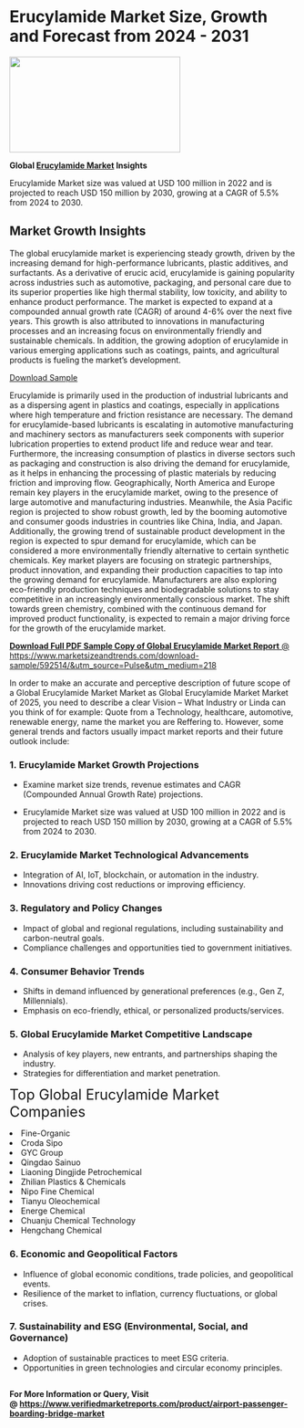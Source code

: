 <H1>Erucylamide Market Size, Growth and Forecast from 2024 - 2031</H1><img class="aligncenter size-medium wp-image-584254" src="https://thirdeyenews.in/wp-content/uploads/2024/09/Global-Market-Research-300x168.jpeg" alt="" width="300" height="168" /><p><strong>Global&nbsp;<a href="https://www.marketsizeandtrends.com/download-sample/592514/&amp;utm_source=Pulse&amp;utm_medium=218">Erucylamide Market</a> Insights</strong></p><p>Erucylamide Market size was valued at USD 100 million in 2022 and is projected to reach USD 150 million by 2030, growing at a CAGR of 5.5% from 2024 to 2030.</p><p><h2>Market Growth Insights</h2> <p>The global erucylamide market is experiencing steady growth, driven by the increasing demand for high-performance lubricants, plastic additives, and surfactants. As a derivative of erucic acid, erucylamide is gaining popularity across industries such as automotive, packaging, and personal care due to its superior properties like high thermal stability, low toxicity, and ability to enhance product performance. The market is expected to expand at a compounded annual growth rate (CAGR) of around 4-6% over the next five years. This growth is also attributed to innovations in manufacturing processes and an increasing focus on environmentally friendly and sustainable chemicals. In addition, the growing adoption of erucylamide in various emerging applications such as coatings, paints, and agricultural products is fueling the market’s development.</p> <p><a href="#">Download Sample</a></p> <p>Erucylamide is primarily used in the production of industrial lubricants and as a dispersing agent in plastics and coatings, especially in applications where high temperature and friction resistance are necessary. The demand for erucylamide-based lubricants is escalating in automotive manufacturing and machinery sectors as manufacturers seek components with superior lubrication properties to extend product life and reduce wear and tear. Furthermore, the increasing consumption of plastics in diverse sectors such as packaging and construction is also driving the demand for erucylamide, as it helps in enhancing the processing of plastic materials by reducing friction and improving flow. Geographically, North America and Europe remain key players in the erucylamide market, owing to the presence of large automotive and manufacturing industries. Meanwhile, the Asia Pacific region is projected to show robust growth, led by the booming automotive and consumer goods industries in countries like China, India, and Japan. Additionally, the growing trend of sustainable product development in the region is expected to spur demand for erucylamide, which can be considered a more environmentally friendly alternative to certain synthetic chemicals. Key market players are focusing on strategic partnerships, product innovation, and expanding their production capacities to tap into the growing demand for erucylamide. Manufacturers are also exploring eco-friendly production techniques and biodegradable solutions to stay competitive in an increasingly environmentally conscious market. The shift towards green chemistry, combined with the continuous demand for improved product functionality, is expected to remain a major driving force for the growth of the erucylamide market.</p> <p><a href="#"></p><p><span class=""><strong>Download Full PDF Sample Copy of Global Erucylamide Market Report</strong> @ <a href="https://www.marketsizeandtrends.com/download-sample/592514/&amp;utm_source=Pulse&amp;utm_medium=218" target="_blank">https://www.marketsizeandtrends.com/download-sample/592514/&amp;utm_source=Pulse&amp;utm_medium=218</a></span></p><p>In order to make an accurate and perceptive description of future scope of a Global&nbsp;Erucylamide Market Market as Global&nbsp;Erucylamide Market Market of 2025, you need to describe a clear Vision &ndash; What Industry or Linda can you think of for example: Quote from a Technology, healthcare, automotive, renewable energy, name the market you are Reffering to. However, some general trends and factors usually impact market reports and their future outlook include:</p><h3>1.&nbsp;<strong>Erucylamide Market Growth Projections</strong></h3><ul><li>Examine market size trends, revenue estimates and CAGR (Compounded Annual Growth Rate) projections.</li><li><p>Erucylamide Market size was valued at USD 100 million in 2022 and is projected to reach USD 150 million by 2030, growing at a CAGR of 5.5% from 2024 to 2030.</p></li></ul><h3>2.&nbsp;<strong>Erucylamide Market Technological Advancements</strong></h3><ul><li>Integration of AI, IoT, blockchain, or automation in the industry.</li><li>Innovations driving cost reductions or improving efficiency.</li></ul><h3>3.&nbsp;<strong>Regulatory and Policy Changes</strong></h3><ul><li>Impact of global and regional regulations, including sustainability and carbon-neutral goals.</li><li>Compliance challenges and opportunities tied to government initiatives.</li></ul><h3>4.&nbsp;<strong>Consumer Behavior Trends</strong></h3><ul><li>Shifts in demand influenced by generational preferences (e.g., Gen Z, Millennials).</li><li>Emphasis on eco-friendly, ethical, or personalized products/services.</li></ul><h3>5.&nbsp;<strong>Global Erucylamide Market Competitive Landscape</strong></h3><ul><li>Analysis of key players, new entrants, and partnerships shaping the industry.</li><li>Strategies for differentiation and market penetration.</li></ul><p data-pm-slice="1 1 []"><span style="color: inherit; font-family: inherit; font-size: 25px;">Top Global Erucylamide Market Companies</span></p><div class="" data-test-id=""><p><li>Fine-Organic</li><li> Croda Sipo</li><li> GYC Group</li><li> Qingdao Sainuo</li><li> Liaoning Dingjide Petrochemical</li><li> Zhilian Plastics & Chemicals</li><li> Nipo Fine Chemical</li><li> Tianyu Oleochemical</li><li> Energe Chemical</li><li> Chuanju Chemical Technology</li><li> Hengchang Chemical</li></p></div><h3>6.&nbsp;<strong>Economic and Geopolitical Factors</strong></h3><ul><li>Influence of global economic conditions, trade policies, and geopolitical events.</li><li>Resilience of the market to inflation, currency fluctuations, or global crises.</li></ul><h3>7.&nbsp;<strong>Sustainability and ESG (Environmental, Social, and Governance)</strong></h3><ul><li>Adoption of sustainable practices to meet ESG criteria.</li><li>Opportunities in green technologies and circular economy principles.</li></ul><h2><strong style="font-size: 14px;">For More Information or Query, Visit @&nbsp;</strong><a style="background-color: #ffffff; font-size: 14px;" href="https://www.marketsizeandtrends.com/report/erucylamide-market/" target="_blank">https://www.verifiedmarketreports.com/product/airport-passenger-boarding-bridge-market</a></h2>
